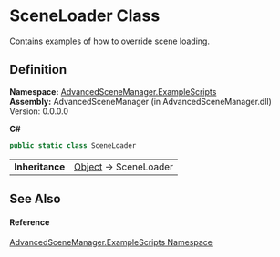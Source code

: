 # SceneLoader Class


Contains examples of how to override scene loading.



## Definition
**Namespace:** <a href="N_AdvancedSceneManager_ExampleScripts.md">AdvancedSceneManager.ExampleScripts</a>  
**Assembly:** AdvancedSceneManager (in AdvancedSceneManager.dll) Version: 0.0.0.0

**C#**
``` C#
public static class SceneLoader
```

<table><tr><td><strong>Inheritance</strong></td><td><a href="https://learn.microsoft.com/dotnet/api/system.object" target="_blank" rel="noopener noreferrer">Object</a>  →  SceneLoader</td></tr>
</table>



## See Also


#### Reference
<a href="N_AdvancedSceneManager_ExampleScripts.md">AdvancedSceneManager.ExampleScripts Namespace</a>  
